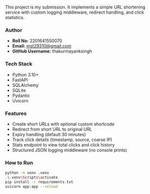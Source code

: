 This project is my submission. 
It implements a simple URL shortening service with custom logging middleware, redirect handling, and click statistics.

### Author
- **Roll No:** 2201641550070  
- **Email:** mst29310@gmail.com  
- **GitHub Username:** thakurmayanksingh 

### Tech Stack
- Python 3.10+
- FastAPI
- SQLAlchemy
- SQLite
- Pydantic
- Uvicorn

### Features
- Create short URLs with optional custom shortcode
- Redirect from short URL to original URL
- Expiry handling (default 30 minutes)
- Track click details (timestamp, source, coarse IP)
- Stats endpoint to view total clicks and click history
- Structured JSON logging middleware (no console prints)

### How to Run
```bash
python -m venv .venv
.\.venv\Scripts\activate
pip install -r requirements.txt
uvicorn app:app --reload
